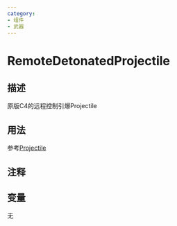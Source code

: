```yaml
---
category: 
- 组件
- 武器
---
```

# RemoteDetonatedProjectile
## 描述

原版C4的远程控制引爆Projectile

## 用法

参考[Projectile](./Projectile.md)

## 注释

## 变量
无
